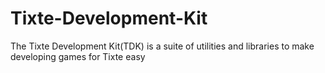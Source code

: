 # Tixte-Development-Kit
The Tixte Development Kit(TDK) is a suite of utilities and libraries to make developing games for Tixte easy
